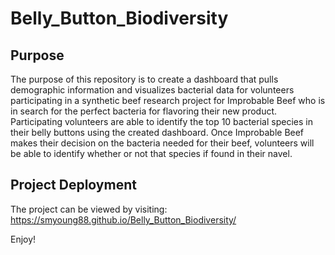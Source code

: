 # Belly_Button_Biodiversity

## Purpose
The purpose of this repository is to create a dashboard that pulls demographic information and visualizes bacterial data for volunteers participating in a synthetic beef research project for Improbable Beef who is in search for the perfect bacteria for flavoring their new product. Participating volunteers are able to identify the top 10 bacterial species in their belly buttons using the created dashboard. Once Improbable Beef makes their decision on the bacteria needed for their beef, volunteers will be able to identify whether or not that species if found in their navel.

## Project Deployment
The project can be viewed by visiting: https://smyoung88.github.io/Belly_Button_Biodiversity/

Enjoy!
